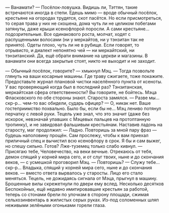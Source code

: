 — Ванамати?
— Посёлок-ловушка. Видишь ли, Тэттян, такие встречаются иногда в степи. Едешь мимо — вроде обычный посёлок, крестьяне на огородах трудятся, скот пасётся. Но если присмотреться, то серая трава у них не скошена, дома чуть ли не целиком побегами затянуты, даже крыши ксенофлорой поросли. А сами крестьяне... подозрительные. Все одинакового роста, молчат, ходят с распущенными волосами (ни у меркайтов, ни у тэнзитан так не принято). Одеты плохо, чуть ли не в рубище. Если говорят, то отрывисто, и диалект непонятно чей — ни меркайтский, ни тэнзитанский. Да, ещё обрати внимание на церкви и магазины. В ванамати они всегда закрытые стоят, никто не выходит и не заходит.

— Обычный посёлок, говорите? — хмыкнул Мэц. — Тогда позвольте глянуть на ваши косарные машины. Где траву сжигаете, тоже покажите. Предоставьте журнал плановой чистки населённого пункта от ксеноты. У вас проверяющий когда был в последний раз? Тэнзитанская, меркайтская сфера ответственности? Вы говорите, не бойтесь. Мэца Фласковского по обе стороны знают.
Староста замялся.
— Разве мы... скр-р... чем-то вас обидели, сударь офицер?
— О, никак нет. Ваше гостеприимство похвально. Было бы, если бы не...
Мэц лениво потянул перчатку с левой руки. Тецель уже знал, что это значит (даже без искорок, невзначай упавших с Мэцевых пальцев на протоптанную тропинку), и не завидовал фальшивым крестьянам. Наставив ладонь на старосту, маг продолжил:
— Ладно. Повторишь за мной пару фраз — будешь наполовину прощён. Сам прослежу, чтобы к вам приехал приличный спец и вычистил всю ксенофлору в срок. Я бы и сам выжег, но спешу сильно. Готов?
Лже-туземец только слабо кивнул.
— Присягаю тебе, Человечество, на веки вечные. Отрекаюсь от тебя, демон спящий у корней мира сего, и от слуг твоих, ныне и до скончания веков, — с усмешкой проговорил Мэц. — Повторишь?
— Служу тебе... скр-р... Владыка, спящий у корней мира сего, ныне и до скончания веков. — вместо ответа вырвалось у старосты. Лицо его стало меняться. Тецель, не дожидаясь сигнала от Мэца, прыгнул в машину. Брошенные вилы скрежетнули по двери ему вслед. Несколько десятков Беспокойных, ещё недавно имитировавшие крестьян за работой, теперь со стонами брели по улочкам в сторону площади, сжимая сельхозинвентарь в жилистых серых руках. Из-под соломенных шляп неживыми зелёными огоньками горели глаза.

